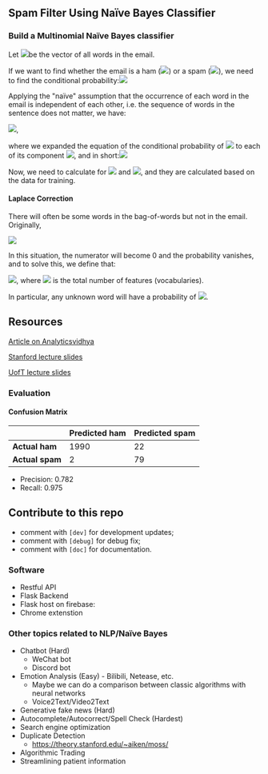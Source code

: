 ## Spam Filter Using Naïve Bayes Classifier

### Build a Multinomial Naïve Bayes classifier

Let <img src="https://render.githubusercontent.com/render/math?math=\bf{x}">be the vector of all words in the email.

If we want to find whether the email is a ham (<img src="https://render.githubusercontent.com/render/math?math=C=c_0">) or a spam (<img src="https://render.githubusercontent.com/render/math?math=C=c_1">), we need to find the conditional probability:<img src="https://render.githubusercontent.com/render/math?math=P(c\mid {\bf x}) = \frac{P(c,{\bf x})}{P({\bf x})}= \frac{\mathbb{L}({\bf x}\mid c)\times P(c)}{P(c_0)\times P({\bf x}\mid c_0)+P(c_1)\times P({\bf x}\mid c_1)}">

Applying the "naïve" assumption that the occurrence of each word in the email is independent of each other, i.e. the sequence of words in the sentence does not matter, we have:

<img src="https://render.githubusercontent.com/render/math?math=\frac{P(x_1\mid c) \times P(x_2\mid c)\times ... \times P(x_n\mid c) \times P(c)}{P(c_0) P(x_1\mid c_0)  \times P(x_2\mid c_0)\times ... \times P(x_n\mid c_0) + P(c_1) P(x_1\mid c_1)  \times P(x_2\mid c_1)\times ... \times P(x_n\mid c_1)}">, 

where we expanded the equation of the conditional probability of <img src="https://render.githubusercontent.com/render/math?math=\bf{x}"> to each of its component <img src="https://render.githubusercontent.com/render/math?math=x_i">, and in short:<img src="https://render.githubusercontent.com/render/math?math=P(c \mid {\bf x}) = \frac{[\Pi^{n}_{i=1}p(x_i\mid c)]\times P(c)}{P(c_0)\times \Pi^{n}_{i=1}P(x_i\mid c_0)+P(c_1)\times \Pi^{n}_{i=1}P(x_i\mid c_1)}">

Now, we need to calculate for <img src="https://render.githubusercontent.com/render/math?math=p(x_i\mid c)"> and <img src="https://render.githubusercontent.com/render/math?math=p(c)">, and they are calculated based on the data for training.

#### Laplace Correction

There will often be some words in the bag-of-words but not in the email. Originally,

<img src="https://render.githubusercontent.com/render/math?math=P(x_i\mid c_j) = \frac{count(x_i, c_j)}{\Sigma_{x} count(x, c_j)} = \frac{\text{number of word $x_i$ in class $c_j$}}{\text{total number of words in class $c_j$}}"> 

In this situation, the numerator will become 0 and the probability vanishes, and to solve this, we define that:

<img src="https://render.githubusercontent.com/render/math?math=P(x_i\mid c_j)= \frac{count(x_i, c_j) + 1}{\Sigma_{x} count(x, c_j)+|V|}">, where <img src="https://render.githubusercontent.com/render/math?math=V"> is the total number of features (vocabularies).

In particular, any unknown word will have a probability of <img src="https://render.githubusercontent.com/render/math?math=\frac{1}{\Sigma_{x} count(x, c_j)+|V|}">.

## Resources

[Article on Analyticsvidhya](https://www.analyticsvidhya.com/blog/2017/09/naive-bayes-explained/)

[Stanford lecture slides](https://web.stanford.edu/~jurafsky/slp3/slides/7_NB.pdf)

[UofT lecture slides](https://amfarahmand.github.io/csc311/lectures/lec07.pdf)

### Evaluation

#### Confusion Matrix

|                 | Predicted ham | Predicted spam |
| --------------- | ------------- | -------------- |
| **Actual ham**  | 1990          | 22             |
| **Actual spam** | 2             | 79             |

- Precision: 0.782
- Recall: 0.975

## Contribute to this repo
- comment with `[dev]` for development updates;
- comment with `[debug]` for debug fix;
- comment with `[doc]` for documentation.
### Software
- Restful API
- Flask Backend
- Flask host on firebase:
- Chrome extenstion

### Other topics related to NLP/Naïve Bayes

- Chatbot (Hard)
  - WeChat bot
  - Discord bot
- Emotion Analysis (Easy) - Bilibili, Netease, etc.
  - Maybe we can do a comparison between classic algorithms with neural networks
  - Voice2Text/Video2Text
- Generative fake news (Hard)
- Autocomplete/Autocorrect/Spell Check (Hardest)
- Search engine optimization
- Duplicate Detection
  - https://theory.stanford.edu/~aiken/moss/
- Algorithmic Trading
- Streamlining patient information